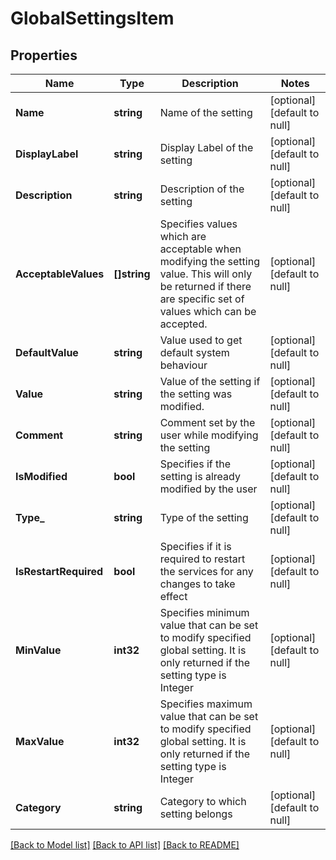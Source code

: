 # GlobalSettingsItem

## Properties
Name | Type | Description | Notes
------------ | ------------- | ------------- | -------------
**Name** | **string** | Name of the setting | [optional] [default to null]
**DisplayLabel** | **string** | Display Label of the setting | [optional] [default to null]
**Description** | **string** | Description of the setting | [optional] [default to null]
**AcceptableValues** | **[]string** | Specifies values which are acceptable when modifying the setting value. This will only be returned if there are specific set of values which can be accepted. | [optional] [default to null]
**DefaultValue** | **string** | Value used to get default system behaviour | [optional] [default to null]
**Value** | **string** | Value of the setting if the setting was modified. | [optional] [default to null]
**Comment** | **string** | Comment set by the user while modifying the setting | [optional] [default to null]
**IsModified** | **bool** | Specifies if the setting is already modified by the user | [optional] [default to null]
**Type_** | **string** | Type of the setting | [optional] [default to null]
**IsRestartRequired** | **bool** | Specifies if it is required to restart the services for any changes to take effect | [optional] [default to null]
**MinValue** | **int32** | Specifies minimum value that can be set to modify specified global setting. It is only returned if the setting type is Integer | [optional] [default to null]
**MaxValue** | **int32** | Specifies maximum value that can be set to modify specified global setting. It is only returned if the setting type is Integer | [optional] [default to null]
**Category** | **string** | Category to which setting belongs | [optional] [default to null]

[[Back to Model list]](../README.md#documentation-for-models) [[Back to API list]](../README.md#documentation-for-api-endpoints) [[Back to README]](../README.md)

